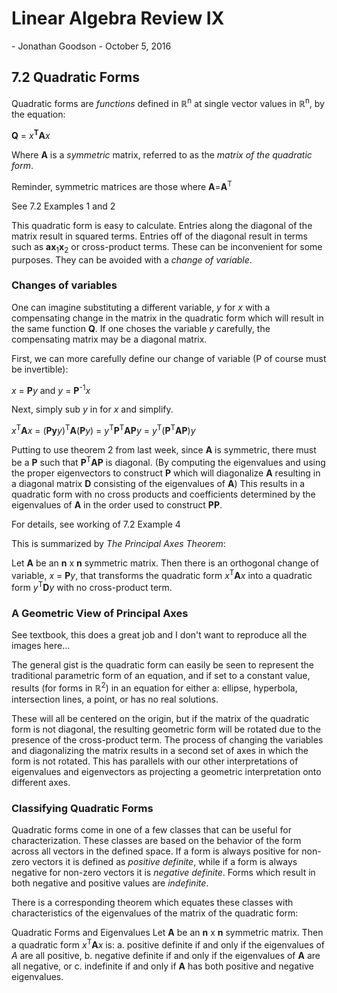 <h1>
Linear Algebra Review IX
</h1>
-   Jonathan Goodson
-   October 5, 2016

## 7.2 Quadratic Forms</sup> 

Quadratic forms are *functions* defined in ℝ<sup>n</sup> at single vector values in ℝ<sup>n</sup>, by the equation:

**Q** = *x*<sup>**T**</sup>**A***x*
	
Where **A** is a *symmetric* matrix, referred to as the *matrix of the quadratic form*.

Reminder, symmetric matrices are those where **A**=**A**<sup>T</sup>

See 7.2 Examples 1 and 2

This quadratic form is easy to calculate. Entries along the diagonal of the matrix result in squared terms. Entries
off of the diagonal result in terms such as **ax**<sub>1</sub>**x**<sub>2</sub> or cross-product terms. These
can be inconvenient for some purposes. They can be avoided with a *change of variable*.

### Changes of variables

One can imagine substituting a different variable, *y* for *x* with a compensating change in the matrix 
in the quadratic form which will result in the same function **Q**. If one choses the variable *y* carefully,
the compensating matrix may be a diagonal matrix.

First, we can more carefully define our change of variable (P of course must be invertible):

*x* =  **P***y*    and    *y* = **P**<sup>-1</sup>*x*
	
Next, simply sub *y* in for *x* and simplify.

*x*<sup>T</sup>**A***x* = (**Py***y*)<sup>T</sup>**A**(**P***y*) = *y*<sup>T</sup>**P**<sup>T</sup>**AP***y* = *y*<sup>T</sup>(**P**<sup>T</sup>**AP**)*y*
	
Putting to use theorem 2 from last week, since **A** is symmetric, there must be
a **P** such that **P**<sup>T</sup>**AP** is diagonal. (By computing the eigenvalues and using
the proper eigenvectors to construct **P** which will diagonalize **A** resulting in a 
diagonal matrix **D** consisting of the eigenvalues of **A**) This results in a quadratic form 
with no cross products and coefficients determined by the eigenvalues of **A** in the order used to
construct **PP**.

For details, see working of 7.2 Example 4

This is summarized by *The Principal Axes Theorem*:

Let **A** be an **n** x **n** symmetric matrix. Then there is an orthogonal change of variable, *x* = **P***y*, that transforms the quadratic form *x*<sup>T</sup>**A***x* into a quadratic form *y*<sup>T</sup>**D***y* with no cross-product term.
	
### A Geometric View of Principal Axes

See textbook, this does a great job and I don't want to reproduce all the images here...

The general gist is the quadratic form can easily be seen to represent the traditional parametric form
of an equation, and if set to a constant value, results (for forms in ℝ<sup>2</sup>) in an equation for either a:
ellipse, hyperbola, intersection lines, a point, or has no real solutions.

These will all be centered on the origin, but if the matrix of the quadratic form is not diagonal, the resulting 
geometric form will be rotated due to the presence of the cross-product term. The process of changing the variables
and diagonalizing the matrix results in a second set of axes in which the form is not rotated. This has parallels with
our other interpretations of eigenvalues and eigenvectors as projecting a geometric interpretation onto different axes.

### Classifying Quadratic Forms

Quadratic forms come in one of a few classes that can be useful for characterization. These classes are based 
on the behavior of the form across all vectors in the defined space. If a form is always positive for non-zero vectors
it is defined as *positive definite*, while if a form is always negative for non-zero vectors it is *negative definite*.
Forms which result in both negative and positive values are *indefinite*.

There is a corresponding theorem which equates these classes with characteristics of the eigenvalues of the matrix of the 
quadratic form:

Quadratic Forms and Eigenvalues
Let **A** be an **n** x **n** symmetric matrix. Then a quadratic form *x*<sup>T</sup>**A***x* is:
a. positive definite if and only if the eigenvalues of *A* are all positive,
b. negative definite if and only if the eigenvalues of **A** are all negative, or 
c. indefinite if and only if **A** has both positive and negative eigenvalues.